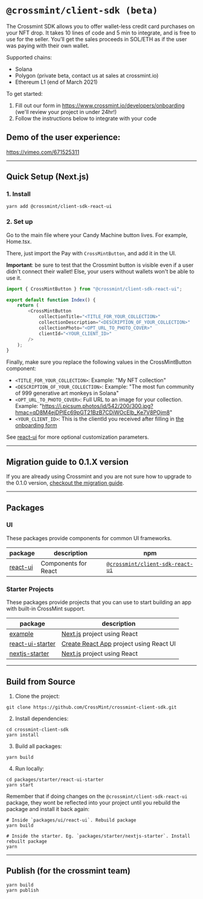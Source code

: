 # `@crossmint/client-sdk (beta)`

The Crossmint SDK allows you to offer wallet-less credit card purchases on your NFT drop. It takes 10 lines of code and 5 min to integrate, and is free to use for the seller. You’ll get the sales proceeds in SOL/ETH as if the user was paying with their own wallet.

Supported chains:

-   Solana
-   Polygon (private beta, contact us at sales at crossmint.io)
-   Ethereum L1 (end of March 2021)

To get started:

1. Fill out our form in https://www.crossmint.io/developers/onboarding (we'll review your project in under 24hr!)
2. Follow the instructions below to integrate with your code

## Demo of the user experience:

https://vimeo.com/671525311

---

## Quick Setup (Next.js)

### 1. Install

```shell
yarn add @crossmint/client-sdk-react-ui
```

### 2. Set up

Go to the main file where your Candy Machine button lives. For example, Home.tsx.

There, just import the Pay with `CrossMintButton`, and add it in the UI.

**Important**: be sure to test that the Crossmint button is visible even if a user didn't connect their wallet! Else, your users without wallets won't be able to use it.

```javascript
import { CrossMintButton } from "@crossmint/client-sdk-react-ui";

export default function Index() {
    return (
        <CrossMintButton
            collectionTitle="<TITLE_FOR_YOUR_COLLECTION>"
            collectionDescription="<DESCRIPTION_OF_YOUR_COLLECTION>"
            collectionPhoto="<OPT_URL_TO_PHOTO_COVER>"
            clientId="<YOUR_CLIENT_ID>"
        />
    );
}
```

Finally, make sure you replace the following values in the CrossMintButton component:

-   `<TITLE_FOR_YOUR_COLLECTION>`: Example: "My NFT collection"
-   `<DESCRIPTION_OF_YOUR_COLLECTION>`: Example: "The most fun community of 999 generative art monkeys in Solana"
-   `<OPT_URL_TO_PHOTO_COVER>`: Full URL to an image for your collection. Example: "https://i.picsum.photos/id/542/200/300.jpg?hmac=qD8M4ejDPlEc69pGT21BzB7CDiWOcElb_Ke7V8POjm8"
-   `<YOUR_CLIENT_ID>`: This is the clientId you received after filling in [the onboarding form](https://www.crossmint.io/developers/)

See [react-ui](https://github.com/CrossMint/crossmint-client-sdk/tree/main/packages/ui/react-ui) for more optional customization parameters.

---

## Migration guide to 0.1.X version

If you are already using Crossmint and you are not sure how to upgrade to the 0.1.0 version, [checkout the migration guide](https://docs.google.com/document/d/14IKpjrij7kU7Dr0I7rZkf0PyDNbXiklx2v4GuzUrFbw/edit?usp=sharing).

---

## Packages

### UI

These packages provide components for common UI frameworks.

| package                                                                                      | description          | npm                                                                                          |
| -------------------------------------------------------------------------------------------- | -------------------- | -------------------------------------------------------------------------------------------- |
| [react-ui](https://github.com/CrossMint/crossmint-client-sdk/tree/main/packages/ui/react-ui) | Components for React | [`@crossmint/client-sdk-react-ui`](https://npmjs.com/package/@crossmint/client-sdk-react-ui) |

### Starter Projects

These packages provide projects that you can use to start building an app with built-in CrossMint support.

| package                                                                                                           | description                                                             |
| ----------------------------------------------------------------------------------------------------------------- | ----------------------------------------------------------------------- |
| [example](https://github.com/CrossMint/crossmint-client-sdk/tree/main/packages/starter/example)                   | [Next.js](https://nextjs.org) project using React                       |
| [react-ui-starter](https://github.com/CrossMint/crossmint-client-sdk/tree/main/packages/starter/react-ui-starter) | [Create React App](https://create-react-app.dev) project using React UI |
| [nextjs-starter](https://github.com/CrossMint/crossmint-client-sdk/tree/main/packages/starter/nextjs-starter)     | [Next.js](https://nextjs.org) project using React                       |

---

## Build from Source

1. Clone the project:

```shell
git clone https://github.com/CrossMint/crossmint-client-sdk.git
```

2. Install dependencies:

```shell
cd crossmint-client-sdk
yarn install
```

3. Build all packages:

```shell
yarn build
```

4. Run locally:

```shell
cd packages/starter/react-ui-starter
yarn start
```

Remember that if doing changes on the `@crossmint/client-sdk-react-ui` package, they wont be reflected into your project until you rebuild the package and install it back again:

```
# Inside `packages/ui/react-ui`. Rebuild package
yarn build
```

```
# Inside the starter. Eg. `packages/starter/nextjs-starter`. Install rebuilt package
yarn
```

---

## Publish (for the crossmint team)

```shell
yarn build
yarn publish
```
